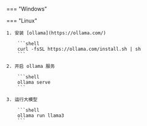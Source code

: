 === "Windows"

=== "Linux"

    1. 安装 [ollama](https://ollama.com/)

        ```shell
        curl -fsSL https://ollama.com/install.sh | sh
        ```

    2. 开启 ollama 服务

        ```shell
        ollama serve
        ```

    3. 运行大模型

        ```shell
        ollama run llama3
        ```
